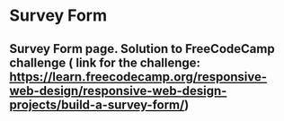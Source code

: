# Survey Form

## Survey Form page. Solution to FreeCodeCamp challenge ( link for the challenge: https://learn.freecodecamp.org/responsive-web-design/responsive-web-design-projects/build-a-survey-form/)  